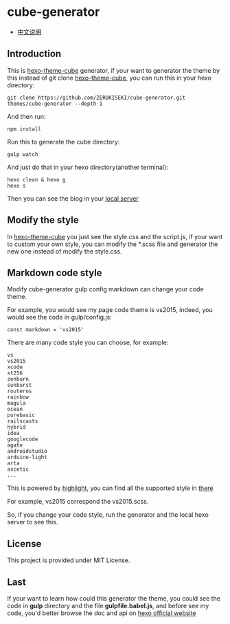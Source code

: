 # cube-generator

- [中文说明](/README_CN.md)

## Introduction

This is [hexo-theme-cube](https://github.com/ZEROKISEKI/hexo-theme-cube) generator, if your want to generator the theme by this instead of git clone [hexo-theme-cube](https://github.com/ZEROKISEKI/hexo-theme-cube), you can run this in your hexo directory:

    git clone https://github.com/ZEROKISEKI/cube-generator.git themes/cube-generator --depth 1
    
And then run:
    
    npm install 

Run this to generate the cube directory:

    gulp watch

And just do that in your hexo directory(another terminal):

    hexo clean & hexo g
    hexo s
    
Then you can see the blog in your [local server](http://localhost:4000)    
    
## Modify the style

In [hexo-theme-cube](https://github.com/ZEROKISEKI/hexo-theme-cube) you just see the style.css and the script.js, if your want to custom your own style, you can modify the *.scss file and generator the new one instead of modify the style.css.

## Markdown code style

Modify cube-generator gulp config markdown can change your code theme.

For example, you would see my page code theme is vs2015, indeed, you would see the code in gulp/config.js: 

    const markdown = 'vs2015'

There are many code style you can choose, for example:

    vs
    vs2015
    xcode
    xt256
    zenburn
    sunburst
    routeros
    rainbow
    magula
    ocean
    purebasic
    railscasts
    hybrid
    idea
    googlecode
    agate
    androidstudio
    arduino-light
    arta
    ascetic
    ...
    
This is powered by [highlight](https://github.com/isagalaev/highlight.js), you can find all the supported style in [there](/source/sass/highlight)

For example, vs2015 correspond the vs2015.scss.

So, if you change your code style, run the generator and the local hexo server to see this.

## License

This project is provided under MIT License.

## Last

If your want to learn how could this generator the theme, you could see the code in **gulp** directory and the file **gulpfile.babel.js**, and before see my code, you'd better browse the doc and api on [hexo official website](https://hexo.io/)








